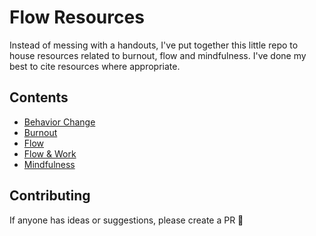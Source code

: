 # Flow Resources

Instead of messing with a handouts, I've put together this little repo to  house resources related to burnout, flow and mindfulness. I've done my best to cite resources where appropriate.

## Contents

- [Behavior Change](behavior_change.md)
- [Burnout](burnout.md)
- [Flow](flow.md)
- [Flow & Work](flow_and_work.md)
- [Mindfulness](mindfulness.md)

## Contributing

If anyone has ideas or suggestions, please create a PR 🙂
